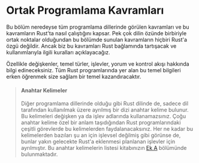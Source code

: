 # Ortak Programlama Kavramları

Bu bölüm neredeyse tüm programlama dillerinde görülen kavramları ve bu kavramların Rust'ta nasıl çalıştığını kapsar. Pek çok dilin özünde birbiriyle ortak noktalar olduğundan bu bölümde sunulan kavramların hiçbiri Rust'a özgü değildir. Ancak biz bu kavramları Rust bağlamında tartışacak ve kullanımlarıyla ilgili kuralları açıklayacağız.

Özellikle değişkenler, temel türler, işlevler, yorum ve kontrol akışı hakkında bilgi edineceksiniz. Tüm Rust programlarında yer alan bu temel bilgileri erken öğrenmek size sağlam bir temel kazandıracaktır.

> #### Anahtar Kelimeler
>
> Diğer programlama dillerinde olduğu gibi Rust dilinde de, sadece dil tarafından kullanılmak üzere ayrılmış bir dizi anahtar
> kelime bulunur. Bu kelimeleri değişken ya da işlev adlarında kullanamazsınız. Çoğu anahtar kelime özel bir anlam taşıdığından
> Rust programlarındaki çeşitli görevlerde bu kelimelerden faydalanacaksınız. Her ne kadar bu kelimelerden bazıları şu an için 
> işlevsel değilmiş gibi görünse de, bunlar yakın gelecekte Rust'a eklenmesi planlanan işlevler için ayrılmıştır. Bu anahtar
> kelimelerin listesi kitabınızın [Ek A](appendix-01-keywords.md) bölümünde bulunmaktadır.
